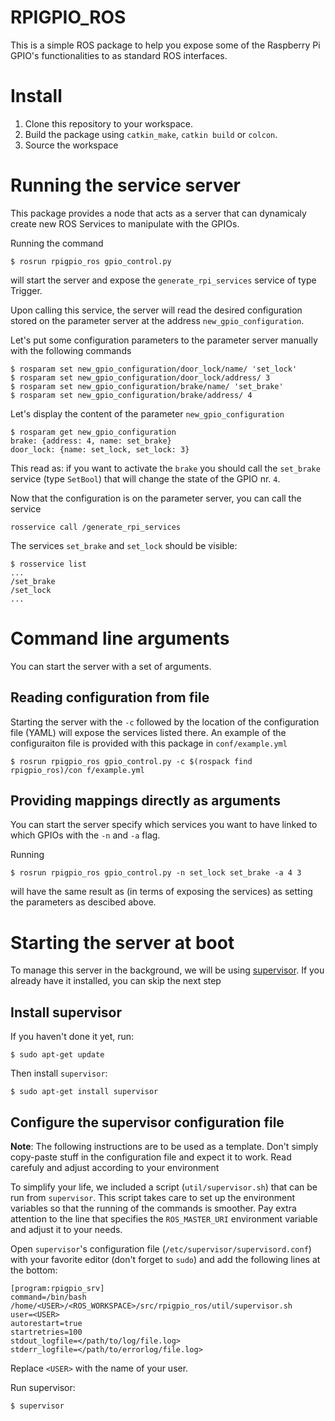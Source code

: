 # RPIGPIO_ROS

This is a simple ROS package to help you expose some of the Raspberry Pi GPIO's functionalities to as standard ROS interfaces.

# Install

1. Clone this repository to your workspace.
2. Build the package using `catkin_make`, `catkin build` or `colcon`.
3. Source the workspace

# Running the service server

This package provides a node that acts as a server that can dynamicaly create new ROS Services to manipulate with the GPIOs.

Running the command
```
$ rosrun rpigpio_ros gpio_control.py
```
will start the server and expose the `generate_rpi_services` service of type Trigger.

Upon calling this service, the server will read the desired configuration stored on the parameter server at the address `new_gpio_configuration`.

Let's put some configuration parameters to the parameter server manually with the following commands
```
$ rosparam set new_gpio_configuration/door_lock/name/ 'set_lock'
$ rosparam set new_gpio_configuration/door_lock/address/ 3
$ rosparam set new_gpio_configuration/brake/name/ 'set_brake'
$ rosparam set new_gpio_configuration/brake/address/ 4
```
Let's display the content of the parameter `new_gpio_configuration`
```
$ rosparam get new_gpio_configuration
brake: {address: 4, name: set_brake}
door_lock: {name: set_lock, set_lock: 3}
```

This read as: if you want to activate the `brake` you should call the `set_brake` service (type `SetBool`) that will change the state of the GPIO nr. `4`.


Now that the configuration is on the parameter server, you can call the service
```
rosservice call /generate_rpi_services
```

The services `set_brake` and `set_lock` should be visible:
```
$ rosservice list
...
/set_brake
/set_lock
...
```

# Command line arguments

You can start the server with a set of arguments.

## Reading configuration from file 

Starting the server with the `-c` followed by the location of the configuration file (YAML) will expose the services listed there. An example of the configuraiton file is provided with this package in `conf/example.yml`

```
$ rosrun rpigpio_ros gpio_control.py -c $(rospack find rpigpio_ros)/con f/example.yml
```

## Providing mappings directly as arguments
You can start the server specify which services you want to have linked to which GPIOs with the `-n` and `-a` flag.

Running
```
$ rosrun rpigpio_ros gpio_control.py -n set_lock set_brake -a 4 3
```
will have the same result as (in terms of exposing the services) as setting the parameters as descibed above.

# Starting the server at boot

To manage this server in the background, we will be using [supervisor](http://supervisord.org/). If you already have it installed, you can skip the next step

## Install supervisor

If you haven't done it yet, run:
```
$ sudo apt-get update
```
Then install `supervisor`:
```
$ sudo apt-get install supervisor
```

## Configure the supervisor configuration file

**Note**: The following instructions are to be used as a template. Don't simply copy-paste stuff in the configuration file and expect it to work. Read carefuly and adjust according to your environment

To simplify your life, we included a script (`util/supervisor.sh`) that can be run from `supervisor`. This script takes care to set up the environment variables so that the running of the commands is smoother. Pay extra attention to the line that specifies the `ROS_MASTER_URI` environment variable and adjust it to your needs.

Open `supervisor`'s configuration file (`/etc/supervisor/supervisord.conf`) with your favorite editor (don't forget to `sudo`) and add the following lines at the bottom:
```
[program:rpigpio_srv]
command=/bin/bash /home/<USER>/<ROS_WORKSPACE>/src/rpigpio_ros/util/supervisor.sh
user=<USER>
autorestart=true
startretries=100
stdout_logfile=</path/to/log/file.log>
stderr_logfile=</path/to/errorlog/file.log>
```

Replace `<USER>` with the name of your user.

Run supervisor:
```
$ supervisor
```



